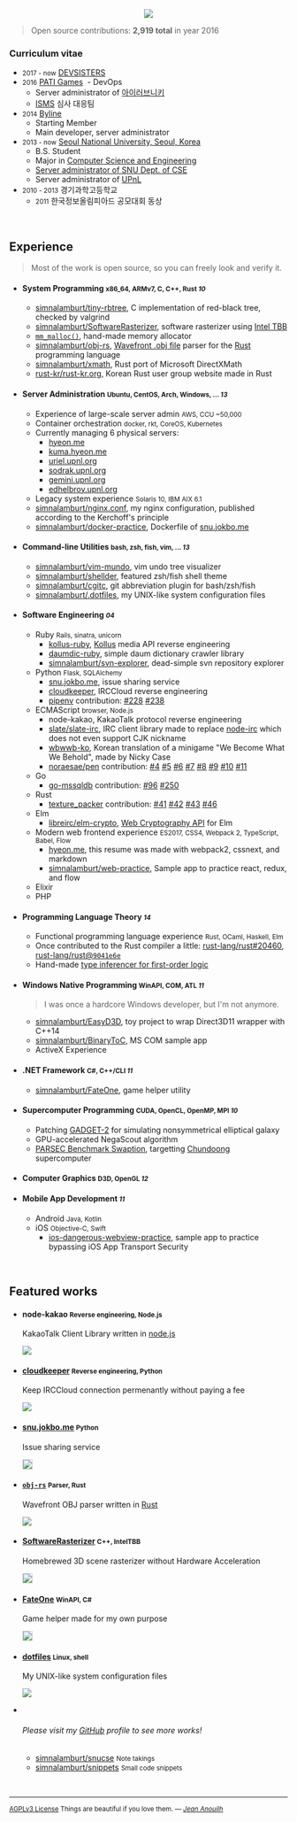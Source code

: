 <div align=center><a href="https://github.com/simnalamburt"><img src="img/streak.png"></a></div>

> Open source contributions: **2,919 total** in year 2016

### Curriculum vitae
- <small>2017 - now</small> [DEVSISTERS]
- <small>2016</small> [PATI Games]
  - DevOps
  - Server administrator of [아이러브니키]
  - [ISMS](https://isms.kisa.or.kr/main/) 심사 대응팀
- <small>2014</small> [Byline]
  - Starting Member
  - Main developer, server administrator
- <small>2013 - now</small> [Seoul National University, Seoul, Korea][snu]
  - B.S. Student
  - Major in [Computer Science and Engineering][cse]
  - [Server administrator of SNU Dept. of CSE][bacchus]
  - Server administrator of [UPnL]
- <small>2010 - 2013</small> 경기과학고등학교
  - <small>2011</small> 한국정보올림피아드 공모대회 동상

<br>

Experience
--------
> Most of the work is open source, so you can freely look and verify it.

- #### System Programming <small>x86_64, ARMv7, C, C++, Rust *10*</small>
    - [simnalamburt/tiny-rbtree](https://github.com/simnalamburt/tiny-rbtree),
      C implementation of red-black tree, checked by valgrind
    - [simnalamburt/SoftwareRasterizer][sr], software rasterizer using [Intel TBB]
    - [`mm_malloc()`], hand-made memory allocator
    - [simnalamburt/obj-rs], [Wavefront .obj file] parser for the [Rust]
      programming language
    - [simnalamburt/xmath], Rust port of Microsoft DirectXMath
    - [rust-kr/rust-kr.org](https://github.com/rust-kr/rust-kr.org),
      Korean Rust user group website made in Rust

- #### Server Administration <small>Ubuntu, CentOS, Arch, Windows, ... *13*</small>
    - Experience of large-scale server admin <small>AWS, CCU ~50,000</small>
    - Container orchestration <small>docker, rkt, CoreOS, Kubernetes</small>
    - Currently managing 6 physical servers:
      - [hyeon.me](https://hyeon.me)
      - [kuma.hyeon.me](https://kuma.hyeon.me)
      - [uriel.upnl.org](https://uriel.upnl.org) <i class=private></i>
      - [sodrak.upnl.org](http://sodrak.upnl.org)
      - [gemini.upnl.org](http://gemini.upnl.org)
      - [edhelbroy.upnl.org](http://edhelbroy.upnl.org)
    - Legacy system experience <small>Solaris 10, IBM AIX 6.1</small>
    - [simnalamburt/nginx.conf](https://github.com/simnalamburt/nginx.conf),
      my nginx configuration, published according to the Kerchoff's principle
    - [simnalamburt/docker-practice](https://github.com/simnalamburt/docker-practice),
      Dockerfile of [snu.jokbo.me](https://snu.jokbo.me/)

- #### Command-line Utilities <small>bash, zsh, fish, vim, ... *13*</small>
    - [simnalamburt/vim-mundo](https://github.com/simnalamburt/vim-mundo),
      vim undo tree visualizer
    - [simnalamburt/shellder](https://github.com/simnalamburt/shellder),
      featured zsh/fish shell theme
    - [simnalamburt/cgitc](https://github.com/simnalamburt/cgitc),
      git abbreviation plugin for bash/zsh/fish
    - [simnalamburt/.dotfiles](https://github.com/simnalamburt/.dotfiles),
      my UNIX-like system configuration files

- #### Software Engineering <small>*04*</small>
    - Ruby <small>Rails, sinatra, unicorn</small>
      - [kollus-ruby](https://github.com/simnalamburt/kollus-ruby),
        [Kollus](https://kollus.com) media API reverse engineering
      - [daumdic-ruby](https://github.com/simnalamburt/daumdic-ruby),
        simple daum dictionary crawler library
      - [simnalamburt/svn-explorer](https://github.com/simnalamburt/svn-explorer),
        dead-simple svn repository explorer
    - Python <small>Flask, SQLAlchemy</small>
      - [snu.jokbo.me], issue sharing service <i class=private></i>
      - [cloudkeeper], IRCCloud reverse engineering
      - [pipenv](https://github.com/kennethreitz/pipenv) contribution:
        [#228](https://github.com/kennethreitz/pipenv/issues/228)
        [#238](https://github.com/kennethreitz/pipenv/pull/238)
    - ECMAScript <small>browser, Node.js</small>
      - node-kakao, KakaoTalk protocol reverse engineering <i class=private></i>
      - [slate/slate-irc](https://github.com/slate/slate-irc), IRC client
        library made to replace
        [node-irc](https://github.com/martynsmith/node-irc) which does not even
        support CJK nickname
      - [wbwwb-ko](https://github.com/simnalamburt/wbwwb-ko), Korean translation
        of a minigame "We Become What We Behold", made by Nicky Case
      - [noraesae/pen](https://github.com/noraesae/pen/commits?author=simnalamburt)
        contribution:
        [#4](https://github.com/noraesae/pen/issues/4)
        [#5](https://github.com/noraesae/pen/issues/5)
        [#6](https://github.com/noraesae/pen/issues/6)
        [#7](https://github.com/noraesae/pen/issues/7)
        [#8](https://github.com/noraesae/pen/issues/8)
        [#9](https://github.com/noraesae/pen/issues/9)
        [#10](https://github.com/noraesae/pen/issues/10)
        [#11](https://github.com/noraesae/pen/issues/11)
    - Go
      - [go-mssqldb](https://github.com/denisenkom/go-mssqldb) contribution:
        [#96](https://github.com/denisenkom/go-mssqldb/issues/96)
        [#250](https://github.com/denisenkom/go-mssqldb/pull/250)
    - Rust
      - [texture_packer](https://github.com/PistonDevelopers/texture_packer) contribution:
        [#41](https://github.com/PistonDevelopers/texture_packer/pull/41)
        [#42](https://github.com/PistonDevelopers/texture_packer/pull/42)
        [#43](https://github.com/PistonDevelopers/texture_packer/pull/43)
        [#46](https://github.com/PistonDevelopers/texture_packer/pull/46)
    - Elm
      - [libreirc/elm-crypto](https://github.com/libreirc/elm-crypto), [Web Cryptography API](https://w3c.github.io/webcrypto/Overview.html) for Elm
    - Modern web frontend experience <small>ES2017, CSS4, Webpack 2, TypeScript, Babel, Flow</small>
      - [hyeon.me](https://github.com/simnalamburt/hyeon.me), this resume was
        made with webpack2, cssnext, and markdown
      - [simnalamburt/web-practice](https://github.com/simnalamburt/web-practice),
        Sample app to practice react, redux, and flow
    - Elixir
    - PHP <i class=oh-no></i>

- #### Programming Language Theory <small>*14*</small>
    - Functional programming language experience <small>Rust, OCaml, Haskell, Elm</small>
    - Once contributed to the Rust compiler a little:
      [rust-lang/rust#20460](https://github.com/rust-lang/rust/issues/20460),
      [rust-lang/rust@`9041e6e`](https://github.com/rust-lang/rust/commit/9041e6e0ee)
    - Hand-made [type inferencer for first-order
      logic](https://github.com/simnalamburt/snucse.pl/tree/master/hw4)

- #### Windows Native Programming <small>WinAPI, COM, ATL *11*</small>
    > I was once a hardcore Windows developer, but I'm not anymore.

    - [simnalamburt/EasyD3D](https://github.com/simnalamburt/EasyD3D),
      toy project to wrap Direct3D11 wrapper with C++14
    - [simnalamburt/BinaryToC](https://github.com/simnalamburt/BinaryToC),
      MS COM sample app
    - ActiveX Experience <i class=oh-no></i>

- #### .NET Framework <small>C#, C++/CLI *11*</small>
    - [simnalamburt/FateOne][fo], game helper utility

- #### Supercomputer Programming <small>CUDA, OpenCL, OpenMP, MPI *10*</small>
    - Patching [GADGET-2](http://wwwmpa.mpa-garching.mpg.de/gadget/) for
      simulating nonsymmetrical elliptical galaxy <i class=private></i>
    - GPU-accelerated NegaScout algorithm <i class=private></i>
    - [PARSEC Benchmark Swaption](https://github.com/simnalamburt/snucse.swaptions),
      targetting [Chundoong](http://chundoong.snu.ac.kr/) supercomputer

- #### Computer Graphics <small>D3D, OpenGL *12*</small>

- #### Mobile App Development <small>*11*</small>
    - Android <small>Java, Kotlin</small>
    - iOS <small>Objective-C, Swift</small>
      - [ios-dangerous-webview-practice](https://github.com/simnalamburt/ios-dangerous-webview-practice),
        sample app to practice bypassing iOS App Transport Security

[`mm_malloc()`]:https://github.com/simnalamburt/snucse/tree/master/System%20Programming/malloclab
[Intel TBB]:https://www.threadingbuildingblocks.org/
[simnalamburt/obj-rs]:https://github.com/simnalamburt/obj-rs
[Wavefront .obj file]:https://en.wikipedia.org/wiki/Wavefront_.obj_file
[simnalamburt/xmath]:https://github.com/simnalamburt/xmath
[Rust]: https://www.rust-lang.org

<br>

Featured works
--------
-   #### node-kakao <small>Reverse engineering, Node.js</small> <i class=private></i>

    KakaoTalk Client Library written in [node.js]

    <img class=rounded src="img/kakao.png">

-   #### [cloudkeeper] <small>Reverse engineering, Python</small>

    Keep IRCCloud connection permenantly without paying a fee

    [<img class=rounded src="img/cloudkeeper.jpg">][cloudkeeper]

-   #### [snu.jokbo.me] <small>Python</small> <i class=private></i>

    Issue sharing service

    [<img style="border:#ccc 1px solid" class=rounded src="img/snujokbo.png">][snu.jokbo.me]

-   #### [`obj-rs`][obj-rs] <small>Parser, Rust</small>

    Wavefront OBJ parser written in [Rust]

    [<img class=rounded src="img/obj-rs.png">][obj-rs]

-   #### [SoftwareRasterizer][sr] <small>C++, IntelTBB</small>

    Homebrewed 3D scene rasterizer without Hardware Acceleration

    [<img style="border:#ccc 1px solid" class=rounded src="img/rasterizer.png">][sr]

-   #### [FateOne][fo] <small>WinAPI, C#</small>

    Game helper made for my own purpose

    [<img style="border:#ccc 1px solid" class=rounded src="img/fateone.png">][fo]

-   #### [dotfiles] <small>Linux, shell</small>

    My UNIX-like system configuration files

    [<img class=rounded src="img/dotfiles.png">][dotfiles]

-   <br>

    ###### <i class="fa fa-github"></i> Please visit my [GitHub] profile to see more works!

    - [simnalamburt/snucse](https://github.com/simnalamburt/snucse) <small>Note takings</small>
    - [simnalamburt/snippets](https://github.com/simnalamburt/snippets) <small>Small code snippets</small>

[cloudkeeper]: https://github.com/simnalamburt/cloudkeeper
[snu.jokbo.me]: https://snu.jokbo.me

<br>

--------

<small style="display: block"><span id=license>[AGPLv3 License][li]</span>
  <span id=quote>Things are beautiful if you love them. ― _[Jean Anouilh][jean]_</span>
</small>

[DEVSISTERS]: http://www.devsisters.com/
[PATI Games]: https://patigames.com/
[아이러브니키]: https://patigames.com/games/8
[Byline]: https://www.byline.com/
[snu]: http://en.snu.ac.kr/
[cse]: http://cse.snu.ac.kr/en
[bacchus]: https://bacchus.snucse.org/about/
[UPnL]: http://upnl.org/
[GitHub]: https://github.com/simnalamburt
[obj-rs]: https://github.com/simnalamburt/obj-rs
[node.js]: https://nodejs.org/
[Rust]: https://www.rust-lang.org/
[sr]: https://github.com/simnalamburt/SoftwareRasterizer
[fo]: https://github.com/simnalamburt/FateOne
[dotfiles]: https://github.com/simnalamburt/.dotfiles
[Othello AI]: https://en.wikipedia.org/wiki/Computer_Othello
[jean]: https://en.wikipedia.org/wiki/Jean_Anouilh
[li]: https://github.com/simnalamburt/hyeon.me/blob/master/LICENSE
